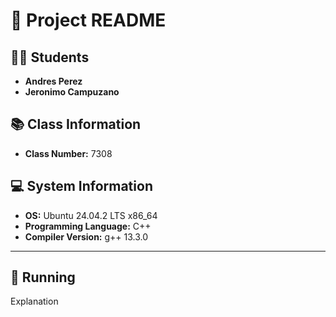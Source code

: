 # 📌 Project README


## 👨‍🎓 Students
- **Andres Perez**  
- **Jeronimo Campuzano** 

## 📚 Class Information
- **Class Number:** 7308  

## 💻 System Information
- **OS:** Ubuntu 24.04.2 LTS x86_64  
- **Programming Language:** C++  
- **Compiler Version:** g++ 13.3.0  

---

## 🚀 Running 



Explanation